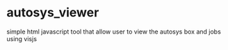 # autosys_viewer
simple html javascript tool that allow user to view the autosys box and jobs using visjs
